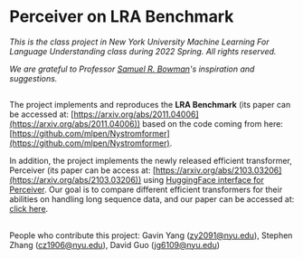 # Perceiver on LRA Benchmark

_This is the class project in New York University Machine Learning For Language Understanding class during 2022 Spring. All rights reserved._

_We are grateful to Professor [Samuel R. Bowman](https://cims.nyu.edu/~sbowman/)'s inspiration and suggestions._

##
The project implements and reproduces the **LRA Benchmark** (its paper can be accessed at: [https://arxiv.org/abs/2011.04006](https://arxiv.org/abs/2011.04006)) based on the code coming from here: [https://github.com/mlpen/Nystromformer](https://github.com/mlpen/Nystromformer).

In addition, the project implements the newly released efficient transformer, Perceiver (its paper can be access at: [https://arxiv.org/abs/2103.03206](https://arxiv.org/abs/2103.03206)) using [HuggingFace interface for Perceiver](https://huggingface.co/docs/transformers/model_doc/perceiver). Our goal is to compare different efficient transformers for their abilities on handling long sequence data, and our paper can be accessed at: [click here](https://drive.google.com/file/d/1ScjeETTqjyDoM-cOC2-arJ6QKqZ3jcJ0/view?usp=sharing).

##
People who contribute this project: Gavin Yang (zy2091@nyu.edu), Stephen Zhang (cz1906@nyu.edu), David Guo (jg6109@nyu.edu)

